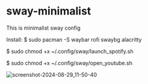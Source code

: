 # sway-minimalist
This is minimalist sway config

Install:
$ sudo pacman -S waybar rofi swaybg alacritty

$ sudo chmod +x ~/.config/sway/launch_spotify.sh

$ sudo chmod +x ~/.config/sway/open_youtube.sh


![screenshot-2024-08-29_11-50-40](https://github.com/user-attachments/assets/eac2b1d1-1312-4a58-b423-2caa400613ec)
